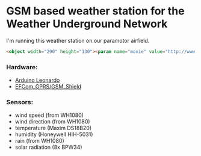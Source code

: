 GSM based weather station for the Weather Underground Network
======
I'm running this weather station on our paramotor airfield.

```html
<object width="290" height="130"><param name="movie" value="http://www.wunderground.com/swf/pws_mini_rf_nc.swf?station=IHESSENN7&freq=&units=english&lang=EN" /><embed src="http://www.wunderground.com/swf/pws_mini_rf_nc.swf?station=IHESSENN7&freq=&units=english&lang=EN" type="application/x-shockwave-flash" width="290" height="130" /></object>
```

### Hardware:
- [Arduino Leonardo](https://www.arduino.cc/en/Main/ArduinoBoardLeonardo)
- [EFCom_GPRS/GSM_Shield](http://www.elecfreaks.com/wiki/index.php?title=EFCom_GPRS/GSM_Shield)

### Sensors:
- wind speed (from WH1080)
- wind direction (from WH1080)
- temperature (Maxim DS18B20)
- humidity (Honeywell HIH-5031)
- rain (from WH1080)
- solar radiation (8x BPW34)

